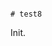                                                                                                                                                                                                                                                                                                                                                                                                                                                                                                                                                # test8

Init.
